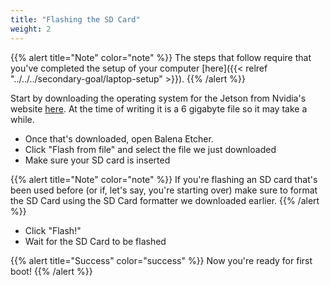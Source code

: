 ```yaml
---
title: "Flashing the SD Card"
weight: 2
---
```


{{% alert title="Note" color="note" %}}
The steps that follow require that you've completed the setup of your computer
[here]({{< relref "../../../secondary-goal/laptop-setup" >}}).
{{% /alert %}}

Start by downloading the operating system for the Jetson from Nvidia's website
[here](https://developer.nvidia.com/embedded/downloads).
At the time of writing it is a 6 gigabyte file so it may take a while.

- Once that's downloaded, open Balena Etcher.
- Click "Flash from file" and select the file we just downloaded
- Make sure your SD card is inserted

{{% alert title="Note" color="note" %}}
If you're flashing an SD card that's been used before
(or if, let's say, you're starting over) make sure to format the SD Card
using the SD Card formatter we downloaded earlier.
{{% /alert %}}

- Click "Flash!"
- Wait for the SD Card to be flashed

{{% alert title="Success" color="success" %}}
Now you're ready for first boot!
{{% /alert %}}
